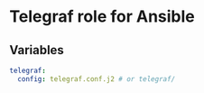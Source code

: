 # Telegraf role for Ansible

## Variables

```yaml
telegraf:
  config: telegraf.conf.j2 # or telegraf/
```
